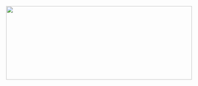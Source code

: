 <img src="https://github.com/Maltered/Maltered/assets/98664841/9fde9352-fff4-45aa-be67-48a9dda16ae2" height="200" width="100%" />






<!--
Here are some ideas to get you started:

- 🔭 I’m currently working on ...
- 🌱 I’m currently learning ...
- 👯 I’m looking to collaborate on ...
- 🤔 I’m looking for help with ...
- 💬 Ask me about ...
- 📫 How to reach me: ...
- 😄 Pronouns: ...
- ⚡ Fun fact: ...
-->

